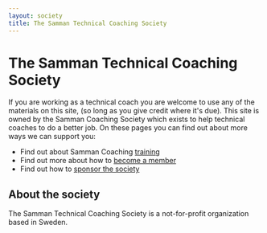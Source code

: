 ```yaml
---
layout: society
title: The Samman Technical Coaching Society
---
```


# The Samman Technical Coaching Society

If you are working as a technical coach you are welcome to use any of the materials on this site, (so long as you give credit where it's due). This site is owned by the Samman Coaching Society which exists to help technical coaches to do a better job. On these pages you can find out about more ways we can support you:  

- Find out about Samman Coaching [training](training.html)
- Find out more about how to [become a member](become_a_member.html)
- Find out how to [sponsor the society](sponsorship.html)

## About the society

The Samman Technical Coaching Society is a not-for-profit organization based in Sweden.
 


